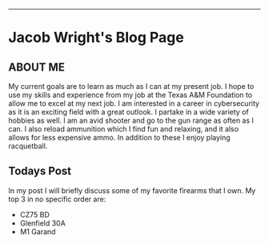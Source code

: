 ---
# Jacob Wright's Blog Page

## ABOUT ME

My current goals are to learn as much as I can at my present job. I hope to use my skills and experience from my job at the Texas A&M Foundation to allow me to excel at my next job. 
I am interested in a career in cybersecurity as it is an exciting field with a great outlook. I partake in a wide variety of hobbies as well. 
I am an avid shooter and go to the gun range as often as I can. I also reload ammunition which I find fun and relaxing, and it also allows for less expensive ammo. In addition to these I enjoy playing racquetball.

## Todays Post
In my post I will briefly discuss some of my favorite firearms that I own. My top 3 in no specific order are:

- CZ75 BD 
- Glenfield 30A
- M1 Garand 


